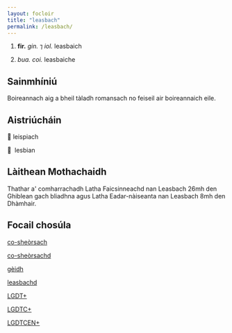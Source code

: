 ```yaml
---
layout: focloir
title: "leasbach"
permalink: /leasbach/
---
```


1. **fir.** _gin._ ⁊ _iol._ leasbaich

2. _bua._ _coi._ leasbaiche

## Sainmhíniú

Boireannach aig a bheil tàladh romansach no feiseil air boireannaich eile.

## Aistriúcháin

&#x1f3f4;&#xe0067;&#xe0062;&#xe0073;&#xe0063;&#xe0074;&#xe007f; leispiach

&#x1f3f4;&#xe0067;&#xe0062;&#xe0065;&#xe006e;&#xe0067;&#xe007f;  lesbian

## Làithean Mothachaidh

Thathar a' comharrachadh Latha Faicsinneachd nan Leasbach 26mh den Ghiblean gach bliadhna agus Latha Eadar-nàiseanta nan Leasbach 8mh den Dhàmhair.

## Focail chosúla

[co-sheòrsach](https://faclair.lgbt/co-sheorsach/)

[co-sheòrsachd](https://faclair.lgbt/co-sheorsachd/)

[gèidh](https://faclair.lgbt/geidh/)

[leasbachd](https://faclair.lgbt/leasbachd/)

[LGDT+](https://faclair.lgbt/lgdt/)

[LGDTC+](https://faclair.lgbt/lgdtc/)

[LGDTCEN+](https://faclair.lgbt/lgdtcen/)
